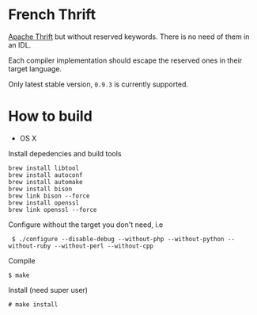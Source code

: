 French Thrift
=============

[Apache Thrift](https://github.com/apache/thrift) but without reserved keywords.
There is no need of them in an IDL.

Each compiler implementation should escape the reserved ones in their target language.

Only latest stable version, `0.9.3` is currently supported. 

How to build
=============

* OS X

Install depedencies and build tools

```shell
brew install libtool
brew install autoconf
brew install automake
brew install bison
brew link bison --force
brew install openssl
brew link openssl --force
```

Configure without the target you don't need, i.e

```shell
 $ ./configure --disable-debug --without-php --without-python --without-ruby --without-perl --without-cpp
```

Compile
```
$ make
```

Install (need super user)
```
# make install
```

